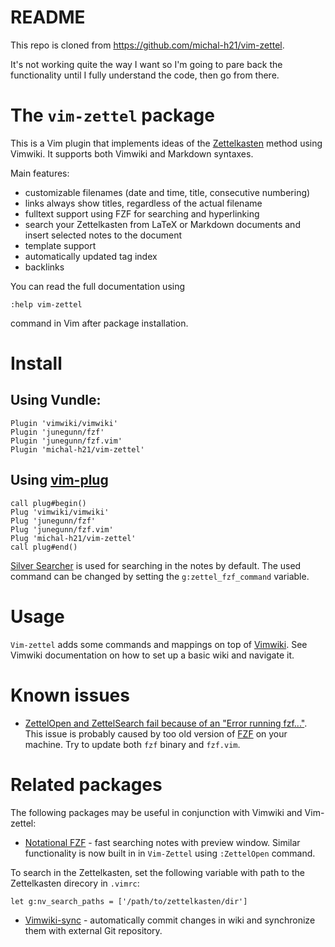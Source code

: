 # README

This repo is cloned from https://github.com/michal-h21/vim-zettel.

It's not working quite the way I want so 
I'm going to pare back the functionality
until I fully understand the code,
then go from there.


# The `vim-zettel` package

This is a Vim plugin that implements ideas of the
[Zettelkasten](https://zettelkasten.de/) method using Vimwiki. 
It supports both Vimwiki and Markdown syntaxes.

Main features:

- customizable filenames (date and time, title, consecutive numbering)
- links always show titles, regardless of the actual filename
- fulltext support using FZF for searching and hyperlinking
- search your Zettelkasten from LaTeX or Markdown documents and insert selected notes to the document
- template support 
- automatically updated tag index
- backlinks

You can read the full documentation using

    :help vim-zettel

command in Vim after package installation.

# Install

## Using Vundle:


    Plugin 'vimwiki/vimwiki'
    Plugin 'junegunn/fzf'
    Plugin 'junegunn/fzf.vim'
    Plugin 'michal-h21/vim-zettel'
    

## Using [vim-plug](https://github.com/junegunn/vim-plug)

    call plug#begin()
    Plug 'vimwiki/vimwiki'
    Plug 'junegunn/fzf'
    Plug 'junegunn/fzf.vim'
    Plug 'michal-h21/vim-zettel'
    call plug#end()

[Silver Searcher](https://github.com/ggreer/the_silver_searcher) is used for searching in the notes by default. 
The used command can be changed by setting the `g:zettel_fzf_command` variable.

# Usage

`Vim-zettel` adds some commands and mappings on top of
[Vimwiki](http://vimwiki.github.io/). See Vimwiki documentation on how to set up a
basic wiki and navigate it.

# Known issues

- [ZettelOpen and ZettelSearch fail because of an "Error running fzf..."](https://github.com/michal-h21/vim-zettel/issues/58). 
  This issue is probably caused by too old version of
  [FZF](https://github.com/junegunn/fzf) on your machine. Try to update both
  `fzf` binary and `fzf.vim`.

# Related packages

The following packages may be useful in conjunction with Vimwiki and Vim-zettel:

- [Notational FZF](https://github.com/alok/notational-fzf-vim) - fast searching
  notes with preview window. Similar functionality is now built in in
  `Vim-Zettel` using `:ZettelOpen` command.

To search in the Zettelkasten, set the following variable with path to the Zettelkasten direcory in `.vimrc`:

    let g:nv_search_paths = ['/path/to/zettelkasten/dir']

- [Vimwiki-sync](https://github.com/michal-h21/vimwiki-sync) - automatically commit changes in wiki and synchronize them with external Git repository.

